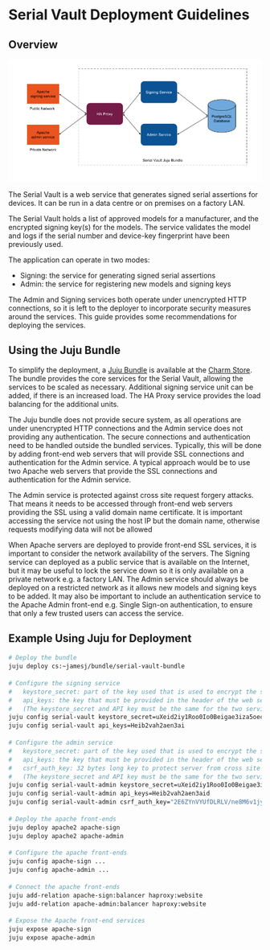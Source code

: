# Serial Vault Deployment Guidelines

## Overview

![Serial Vault Deployment Diagram](SerialVault.png)

The Serial Vault is a web service that generates signed serial assertions for devices. It can be run in a data centre or on premises on a factory LAN.

The Serial Vault holds a list of approved models for a manufacturer, and the encrypted signing key(s) for the models. The service validates the model and logs if the serial number and device-key fingerprint have been previously used.

The application can operate in two modes:
- Signing: the service for generating signed serial assertions
- Admin: the service for registering new models and signing keys

The Admin and Signing services both operate under unencrypted HTTP connections, so it is left to the deployer to incorporate security measures around the services.
This guide provides some recommendations for deploying the services.

## Using the Juju Bundle

To simplify the deployment, a [Juju Bundle](https://jujucharms.com/u/jamesj/serial-vault-bundle/) is available at the [Charm Store](https://jujucharms.com/).
The bundle provides the core services for the Serial Vault, allowing the services to be scaled as necessary. Additional signing service unit can be added, if there is an increased load.
The HA Proxy service provides the load balancing for the additional units.

The Juju bundle does not provide secure system, as all operations are under unencrypted HTTP connections and the Admin service does not providing any authentication.
The secure connections and authentication need to be handled outside the bundled services. Typically, this will be done by adding front-end web servers that will provide SSL connections
and authentication for the Admin service. A typical approach would be to use two Apache web servers that provide the SSL connections and authentication for the Admin service. 

The Admin service is protected against cross site request forgery attacks. That means it needs to be accessed through front-end web servers providing the SSL using a valid domain name certificate. It is important accessing the service not using the host IP but the domain name, otherwise requests modifying data will not be allowed

When Apache servers are deployed to provide front-end SSL services, it is important to consider the network availability of the servers. The Signing service can
deployed as a public service that is available on the Internet, but it may be useful to lock the service down so it is only available on a private network e.g. a factory LAN.
The Admin service should always be deployed on a restricted network as it allows new models and signing keys to be added. It may also be important to include an authentication service
to the Apache Admin front-end e.g. Single Sign-on authentication, to ensure that only a few trusted users can access the service.

## Example Using Juju for Deployment

```bash
# Deploy the bundle
juju deploy cs:~jamesj/bundle/serial-vault-bundle

# Configure the signing service
#   keystore_secret: part of the key used that is used to encrypt the stored data
#   api_keys: the key that must be provided in the header of the web service requests
#   (The keystore_secret and API key must be the same for the two services)
juju config serial-vault keystore_secret=uXeid2iy1Roo0Io0Beigae3iza5oechu
juju config serial-vault api_keys=Heib2vah2aen3ai

# Configure the admin service
#   keystore_secret: part of the key used that is used to encrypt the stored data
#   api_keys: the key that must be provided in the header of the web service requests
#	csrf_auth_key: 32 bytes long key to protect server from cross site request forgery attacks
#   (The keystore_secret and API key must be the same for the two services)
juju config serial-vault-admin keystore_secret=uXeid2iy1Roo0Io0Beigae3iza5oechu
juju config serial-vault-admin api_keys=Heib2vah2aen3aid
juju config serial-vault-admin csrf_auth_key="2E6ZYnVYUfDLRLV/ne8M6v1jyB/376BL9ORnN3Kgb04uSFalr2ygReVsOt0PaGEIRuID10TePBje5xdjIOEjQQ=="

# Deploy the apache front-ends
juju deploy apache2 apache-sign
juju deploy apache2 apache-admin

# Configure the apache front-ends
juju config apache-sign ...
juju config apache-admin ...

# Connect the apache front-ends
juju add-relation apache-sign:balancer haproxy:website
juju add-relation apache-admin:balancer haproxy:website

# Expose the Apache front-end services
juju expose apache-sign
juju expose apache-admin
```
